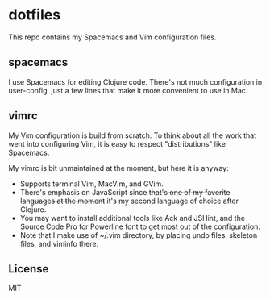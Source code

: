 # dotfiles
This repo contains my Spacemacs and Vim configuration files.

## spacemacs

I use Spacemacs for editing Clojure code. There's not much configuration in user-config, just a few lines that make it more convenient to use in Mac.

## vimrc

My Vim configuration is build from scratch. To think about all the work that went into configuring Vim, it is easy to respect "distributions" like Spacemacs.

My vimrc is bit unmaintained at the moment, but here it is anyway:

- Supports terminal Vim, MacVim, and GVim.
- There's emphasis on JavaScript since ~~that's one of my favorite languages at the moment~~ it's my second language of choice after Clojure.
- You may want to install additional tools like Ack and JSHint, and the Source Code Pro for Powerline font to get most out of the configuration.
- Note that I make use of ~/.vim directory, by placing undo files, skeleton files, and viminfo there.

## License
MIT
